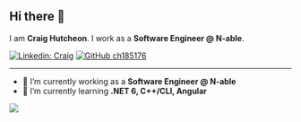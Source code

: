 ## Hi there 👋

I am **Craig Hutcheon**. I work as a **Software Engineer @ N-able**.

[![Linkedin: Craig](https://img.shields.io/badge/-Craig-blue?style=flat-square&logo=Linkedin&logoColor=white&link=hhttps://www.linkedin.com/in/craig-hutcheon-234420163/)](https://www.linkedin.com/in/craig-hutcheon-234420163/)
[![GitHub ch185176](https://img.shields.io/github/followers/craigh33?label=follow&style=social)](https://github.com/craigh33)

---

- 🔭 I’m currently working as a **Software Engineer @ N-able**
- 🌱 I’m currently learning **.NET 6, C++/CLI, Angular**

<a href="https://github.com/anuraghazra/github-readme-stats">
  <img align="center" src="https://github-readme-stats.vercel.app/api?username=craigh33&show_icons=true&theme=vision-friendly-dark&&count_private=true&hide=stars,issues,contribs&&include_all_commits=true"/>
</a>

